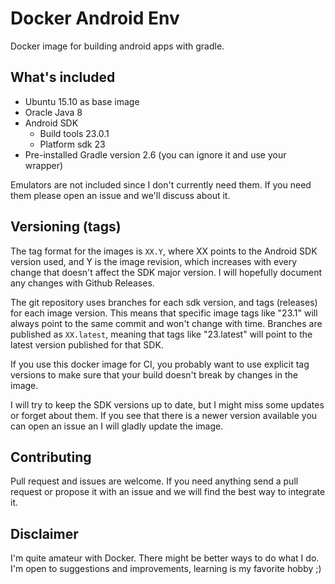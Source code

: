 # Docker Android Env
Docker image for building android apps with gradle.

## What's included
- Ubuntu 15.10 as base image
- Oracle Java 8
- Android SDK
  - Build tools 23.0.1
  - Platform sdk 23 
- Pre-installed Gradle version 2.6 (you can ignore it and use your wrapper)

Emulators are not included since I don't currently need them. If you need them please open an issue and we'll discuss about it.

## Versioning (tags)
The tag format for the images is `XX.Y`, where XX points to the Android SDK version used, and Y is the image revision, which increases with every change that doesn't affect the SDK major version. I will hopefully document any changes with Github Releases.

The git repository uses branches for each sdk version, and tags (releases) for each image version. This means that specific image tags like "23.1" will always point to the same commit and won't change with time. Branches are published as `XX.latest`, meaning that tags like "23.latest" will point to the latest version published for that SDK.

If you use this docker image for CI, you probably want to use explicit tag versions to make sure that your build doesn't break by changes in the image.

I will try to keep the SDK versions up to date, but I might miss some updates or forget about them. If you see that there is a newer version available you can open an issue an I will gladly update the image.

## Contributing
Pull request and issues are welcome. If you need anything send a pull request or propose it with an issue and we will find the best way to integrate it.

## Disclaimer
I'm quite amateur with Docker. There might be better ways to do what I do. I'm open to suggestions and improvements, learning is my favorite hobby ;)
